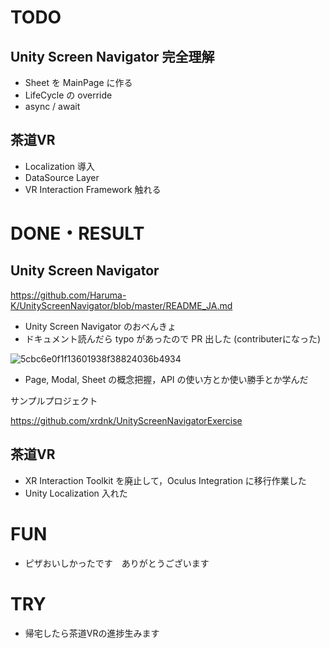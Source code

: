 # TODO

## Unity Screen Navigator 完全理解

- Sheet を MainPage に作る
- LifeCycle の override
- async / await

## 茶道VR

- Localization 導入
- DataSource Layer
- VR Interaction Framework 触れる

# DONE・RESULT

## Unity Screen Navigator

https://github.com/Haruma-K/UnityScreenNavigator/blob/master/README_JA.md

- Unity Screen Navigator のおべんきょ
- ドキュメント読んだら typo があったので PR 出した (contributerになった)

![5cbc6e0f1f13601938f38824036b4934](https://user-images.githubusercontent.com/42105015/143732692-9ec9a966-e9cf-4881-af1e-bc4a882d7b40.png)

- Page, Modal, Sheet の概念把握，API の使い方とか使い勝手とか学んだ

サンプルプロジェクト

https://github.com/xrdnk/UnityScreenNavigatorExercise

## 茶道VR

- XR Interaction Toolkit を廃止して，Oculus Integration に移行作業した
- Unity Localization 入れた

# FUN 

- ピザおいしかったです　ありがとうございます

# TRY

- 帰宅したら茶道VRの進捗生みます

